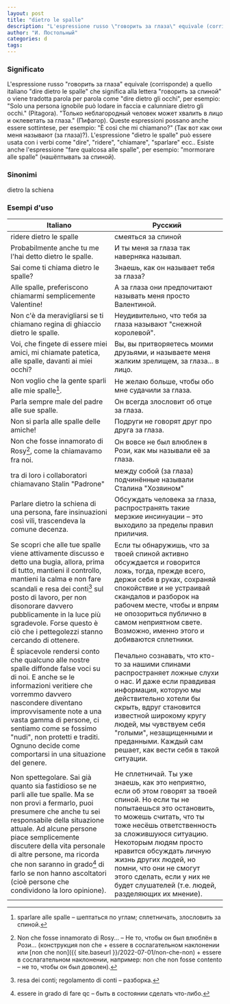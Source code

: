 ```yaml
---
layout: post
title: "dietro le spalle"
description: "L'espressione russo \"говорить за глаза\" equivale (corrisponde) a quello italiano \"dire dietro le spalle\" che significa alla lettera \"говорить за спиной\" o viene tradotta parola per parola come \"dire dietro gli occhi\", per esempio: \"Solo una persona ignobile può lodare in faccia e calunniare dietro gli occhi.\" (Pitagora)."
author: "И. Постольный"
categories: d
tags:
---
```


### Significato

L'espressione russo "говорить за глаза" equivale (corrisponde) a quello italiano "dire dietro le spalle" che significa alla lettera "говорить за спиной" o viene tradotta parola per parola come "dire dietro gli occhi", per esempio: "Solo una persona ignobile può lodare in faccia e calunniare dietro gli occhi." (Pitagora). "Только неблагородный человек может хвалить в лицо и оклеветать за глаза." (Пифагор). Queste espressioni possano anche essere sottintese, per esempio: "È così che mi chiamano?" (Так вот как они меня называют (за глаза)?). L'espressione "dietro le spalle" può essere usata con i verbi come "dire", "ridere", "chiamare", "sparlare" ecc.. Esiste anche l'espressione "fare qualcosa alle spalle", per esempio: "mormorare alle spalle" (нашёптывать за спиной).

### Sinonimi

dietro la schiena

### Esempi d'uso

| Italiano | Русский |
|----------|---------|
|ridere dietro le spalle|смеяться за спиной|
|Probabilmente anche tu me l'hai detto dietro le spalle.|И ты меня за глаза так наверняка называл.|
|Sai come ti chiama dietro le spalle?|Знаешь, как он называет тебя за глаза?|
|Alle spalle, preferiscono chiamarmi semplicemente Valentine!|А за глаза они предпочитают называть меня просто Валентиной.|
|Non c'è da meravigliarsi se ti chiamano regina di ghiaccio dietro le spalle.|Неудивительно, что тебя за глаза называют "снежной королевой".|
|Voi, che fingete di essere miei amici, mi chiamate patetica, alle spalle, davanti ai miei occhi?|Вы, вы притворяетесь моими друзьями, и называете меня жалким зрелищем, за глаза... в лицо.|
|Non voglio che la gente sparli alle mie spalle[^1].|Не желаю больше, чтобы обо мне судачили за глаза.|
|Parla sempre male del padre alle sue spalle.|Он всегда злословит об отце за глаза.|
|Non si parla alle spalle delle amiche!|Подруги не говорят друг про друга за глаза.|
|Non che fosse innamorato di Rosy[^2], come la chiamavamo fra noi.|Он вовсе не был влюблен в Рози, как мы называли её за глаза.|
|tra di loro i collaboratori chiamavano Stalin "Padrone"|между собой (за глаза) подчинённые называли Сталина "Хозяином"|
|Parlare dietro la schiena di una persona, fare insinuazioni così vili, trascendeva la comune decenza.|Обсуждать человека за глаза, распространять такие мерзкие инсинуации – это выходило за пределы правил приличия.|
|Se scopri che alle tue spalle viene attivamente discusso e detto una bugia, allora, prima di tutto, mantieni il controllo, mantieni la calma e non fare scandali e resa dei conti[^3] sul posto di lavoro, per non disonorare davvero pubblicamente in la luce più sgradevole. Forse questo è ciò che i pettegolezzi stanno cercando di ottenere.|Если ты обнаружишь, что за твоей спиной активно обсуждается и говорится ложь, тогда, прежде всего, держи себя в руках, сохраняй спокойствие и не устраивай скандалов и разборок на рабочем месте, чтобы и впрям не опозориться публично в самом неприятном свете. Возможно, именно этого и добиваются сплетники.|
|È spiacevole rendersi conto che qualcuno alle nostre spalle diffonde false voci su di noi. E anche se le informazioni veritiere che vorremmo davvero nascondere diventano improvvisamente note a una vasta gamma di persone, ci sentiamo come se fossimo "nudi", non protetti e traditi. Ognuno decide come comportarsi in una situazione del genere.|Печально сознавать, что кто-то за нашими спинами распространяет ложные слухи о нас. И даже если правдивая информация, которую мы действительно хотели бы скрыть, вдруг становится известной широкому кругу людей, мы чувствуем себя "голыми", незащищенными и преданными. Каждый сам решает, как вести себя в такой ситуации.|
|Non spettegolare. Sai già quanto sia fastidioso se ne parli alle tue spalle. Ma se non provi a fermarlo, puoi presumere che anche tu sei responsabile della situazione attuale. Ad alcune persone piace semplicemente discutere della vita personale di altre persone, ma ricorda che non saranno in grado[^4] di farlo se non hanno ascoltatori (cioè persone che condividono la loro opinione).|Не сплетничай. Ты уже знаешь, как это неприятно, если об этом говорят за твоей спиной. Но если ты не попытаешься это остановить, то можешь считать, что ты тоже несёшь ответственность за сложившуюся ситуацию. Некоторым людям просто нравится обсуждать личную жизнь других людей, но помни, что они не смогут этого сделать, если у них не будет слушателей (т.е. людей, разделяющих их мнение).|

[^1]: sparlare alle spalle – шептаться по углам; сплетничать, злословить за спиной.

[^2]: Non che fosse innamorato di Rosy... – Не то, чтобы он был влюблён в Рози... (конструкция non che + essere в сослагательном наклонении или [non che non]({{ site.baseurl }}/2022-07-01/non-che-non) + essere в сослагательном наклонении, например: non che non fosse contento – не то, чтобы он был доволен).

[^3]: resa dei conti; regolamento di conti – разборка.

[^4]: essere in grado di fare qc – быть в состоянии сделать что-либо.